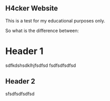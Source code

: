 ## H4cker Website

This is a test for my educational purposes only.

So what is the difference between:

# Header 1
sdfkdshsdklhjfsdfsd
fsdfsdfsdfsd

## Header 2
sfsdfsdfsdfsd
